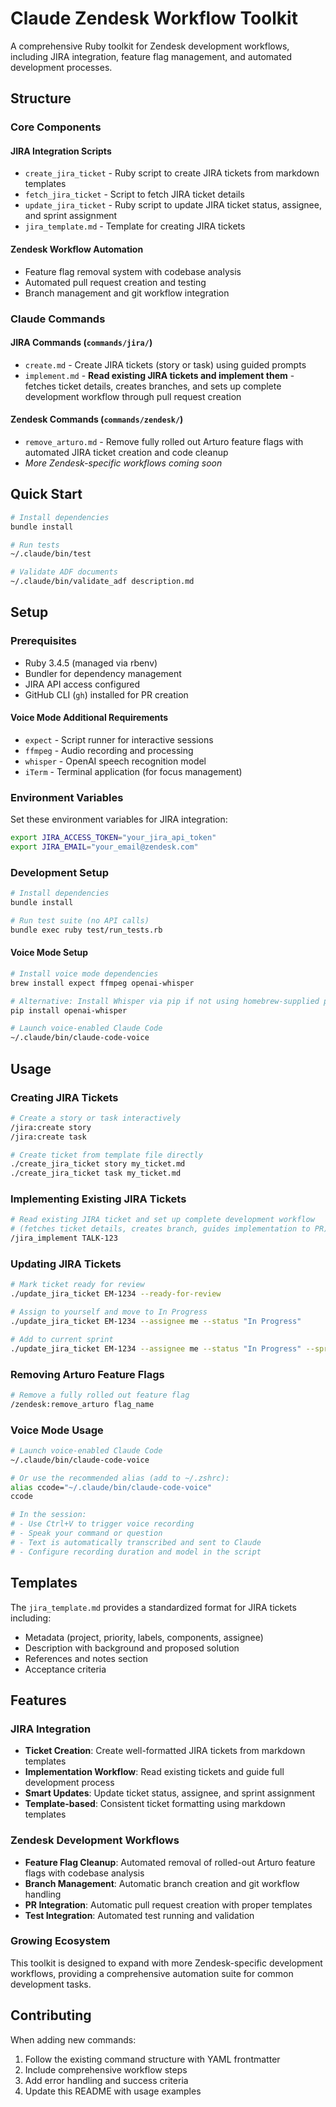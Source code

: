 # Claude Zendesk Workflow Toolkit

A comprehensive Ruby toolkit for Zendesk development workflows, including JIRA integration, feature flag management, and automated development processes.

## Structure

### Core Components

#### JIRA Integration Scripts
- `create_jira_ticket` - Ruby script to create JIRA tickets from markdown templates
- `fetch_jira_ticket` - Script to fetch JIRA ticket details  
- `update_jira_ticket` - Ruby script to update JIRA ticket status, assignee, and sprint assignment
- `jira_template.md` - Template for creating JIRA tickets

#### Zendesk Workflow Automation
- Feature flag removal system with codebase analysis
- Automated pull request creation and testing
- Branch management and git workflow integration

### Claude Commands

#### JIRA Commands (`commands/jira/`)
- `create.md` - Create JIRA tickets (story or task) using guided prompts
- `implement.md` - **Read existing JIRA tickets and implement them** - fetches ticket details, creates branches, and sets up complete development workflow through pull request creation

#### Zendesk Commands (`commands/zendesk/`)  
- `remove_arturo.md` - Remove fully rolled out Arturo feature flags with automated JIRA ticket creation and code cleanup
- *More Zendesk-specific workflows coming soon*

## Quick Start

```bash
# Install dependencies
bundle install

# Run tests
~/.claude/bin/test

# Validate ADF documents
~/.claude/bin/validate_adf description.md
```

## Setup

### Prerequisites
- Ruby 3.4.5 (managed via rbenv)
- Bundler for dependency management
- JIRA API access configured
- GitHub CLI (`gh`) installed for PR creation

#### Voice Mode Additional Requirements
- `expect` - Script runner for interactive sessions
- `ffmpeg` - Audio recording and processing
- `whisper` - OpenAI speech recognition model
- `iTerm` - Terminal application (for focus management)

### Environment Variables
Set these environment variables for JIRA integration:
```bash
export JIRA_ACCESS_TOKEN="your_jira_api_token"
export JIRA_EMAIL="your_email@zendesk.com"
```

### Development Setup
```bash
# Install dependencies
bundle install

# Run test suite (no API calls)
bundle exec ruby test/run_tests.rb
```

#### Voice Mode Setup
```bash
# Install voice mode dependencies
brew install expect ffmpeg openai-whisper

# Alternative: Install Whisper via pip if not using homebrew-supplied python
pip install openai-whisper

# Launch voice-enabled Claude Code
~/.claude/bin/claude-code-voice
```

## Usage

### Creating JIRA Tickets
```bash
# Create a story or task interactively
/jira:create story
/jira:create task

# Create ticket from template file directly
./create_jira_ticket story my_ticket.md
./create_jira_ticket task my_ticket.md
```

### Implementing Existing JIRA Tickets
```bash
# Read existing JIRA ticket and set up complete development workflow
# (fetches ticket details, creates branch, guides implementation to PR)
/jira_implement TALK-123
```

### Updating JIRA Tickets
```bash
# Mark ticket ready for review
./update_jira_ticket EM-1234 --ready-for-review

# Assign to yourself and move to In Progress
./update_jira_ticket EM-1234 --assignee me --status "In Progress"

# Add to current sprint
./update_jira_ticket EM-1234 --assignee me --status "In Progress" --sprint current
```

### Removing Arturo Feature Flags
```bash
# Remove a fully rolled out feature flag
/zendesk:remove_arturo flag_name
```

### Voice Mode Usage
```bash
# Launch voice-enabled Claude Code
~/.claude/bin/claude-code-voice

# Or use the recommended alias (add to ~/.zshrc):
alias ccode="~/.claude/bin/claude-code-voice"
ccode

# In the session:
# - Use Ctrl+V to trigger voice recording
# - Speak your command or question  
# - Text is automatically transcribed and sent to Claude
# - Configure recording duration and model in the script
```

## Templates

The `jira_template.md` provides a standardized format for JIRA tickets including:
- Metadata (project, priority, labels, components, assignee)
- Description with background and proposed solution
- References and notes section
- Acceptance criteria

## Features

### JIRA Integration
- **Ticket Creation**: Create well-formatted JIRA tickets from markdown templates
- **Implementation Workflow**: Read existing tickets and guide full development process
- **Smart Updates**: Update ticket status, assignee, and sprint assignment
- **Template-based**: Consistent ticket formatting using markdown templates

### Zendesk Development Workflows
- **Feature Flag Cleanup**: Automated removal of rolled-out Arturo feature flags with codebase analysis
- **Branch Management**: Automatic branch creation and git workflow handling  
- **PR Integration**: Automatic pull request creation with proper templates
- **Test Integration**: Automated test running and validation

### Growing Ecosystem
This toolkit is designed to expand with more Zendesk-specific development workflows, providing a comprehensive automation suite for common development tasks.

## Contributing

When adding new commands:
1. Follow the existing command structure with YAML frontmatter
2. Include comprehensive workflow steps
3. Add error handling and success criteria
4. Update this README with usage examples
